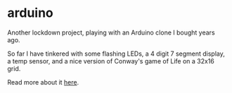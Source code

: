# arduino

Another lockdown project, playing with an Arduino clone I bought years ago.

So far I have tinkered with some flashing LEDs, a 4 digit 7 segment display, a temp sensor, and a nice version of Conway's game of Life on a 32x16 grid.

Read more about it [here](https://simongarton.com/docs/projects/post-2020-11-27-arduino/).
